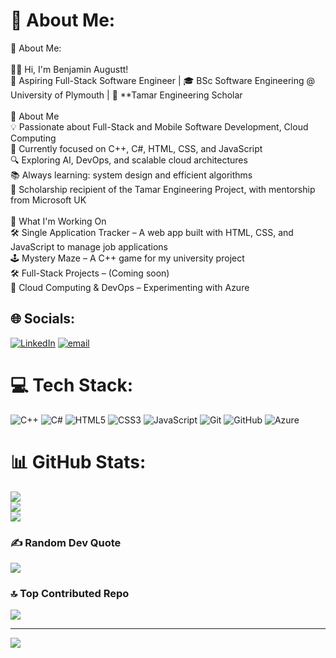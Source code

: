 # 💫 About Me:
💫 About Me:<br><br>👋🏾 Hi, I'm Benjamin Augustt!<br>🚀 Aspiring Full-Stack Software Engineer | 🎓 BSc Software Engineering @ University of Plymouth | 🔬 **Tamar Engineering Scholar<br><br>🔹 About Me<br>💡 Passionate about Full-Stack and Mobile Software Development, Cloud Computing<br>🎯 Currently focused on C++, C#, HTML, CSS, and JavaScript<br>🔍 Exploring AI, DevOps, and scalable cloud architectures<br>📚 Always learning: system design and efficient algorithms<br>💼 Scholarship recipient of the Tamar Engineering Project, with mentorship from Microsoft UK<br><br>🔹 What I'm Working On<br>🛠️ Single Application Tracker – A web app built with HTML, CSS, and JavaScript to manage job applications<br>🕹️ Mystery Maze – A C++ game for my university project<br>🛠️ Full-Stack Projects – (Coming soon)<br>🔎 Cloud Computing & DevOps – Experimenting with Azure


## 🌐 Socials:
[![LinkedIn](https://img.shields.io/badge/LinkedIn-%230077B5.svg?logo=linkedin&logoColor=white)](https://linkedin.com/in/benjamin-augustt-541576231/) [![email](https://img.shields.io/badge/Email-D14836?logo=gmail&logoColor=white)](mailto:benjaminaugustt02@gmail.com) 

# 💻 Tech Stack:
![C++](https://img.shields.io/badge/c++-%2300599C.svg?style=for-the-badge&logo=c%2B%2B&logoColor=white) ![C#](https://img.shields.io/badge/c%23-%23239120.svg?style=for-the-badge&logo=csharp&logoColor=white) ![HTML5](https://img.shields.io/badge/html5-%23E34F26.svg?style=for-the-badge&logo=html5&logoColor=white) ![CSS3](https://img.shields.io/badge/css3-%231572B6.svg?style=for-the-badge&logo=css3&logoColor=white) ![JavaScript](https://img.shields.io/badge/javascript-%23323330.svg?style=for-the-badge&logo=javascript&logoColor=%23F7DF1E) ![Git](https://img.shields.io/badge/git-%23F05033.svg?style=for-the-badge&logo=git&logoColor=white) ![GitHub](https://img.shields.io/badge/github-%23121011.svg?style=for-the-badge&logo=github&logoColor=white) ![Azure](https://img.shields.io/badge/azure-%230072C6.svg?style=for-the-badge&logo=microsoftazure&logoColor=white)
# 📊 GitHub Stats:
![](https://github-readme-stats.vercel.app/api?username=b143real&theme=dark&hide_border=false&include_all_commits=true&count_private=false)<br/>
![](https://github-readme-streak-stats.herokuapp.com/?user=b143real&theme=dark&hide_border=false)<br/>
![](https://github-readme-stats.vercel.app/api/top-langs/?username=b143real&theme=dark&hide_border=false&include_all_commits=true&count_private=false&layout=compact)

### ✍️ Random Dev Quote
![](https://quotes-github-readme.vercel.app/api?type=horizontal&theme=dark)

### 🔝 Top Contributed Repo
![](https://github-contributor-stats.vercel.app/api?username=b143real&limit=5&theme=dark&combine_all_yearly_contributions=true)

---
[![](https://visitcount.itsvg.in/api?id=b143real&icon=4&color=13)](https://visitcount.itsvg.in)

